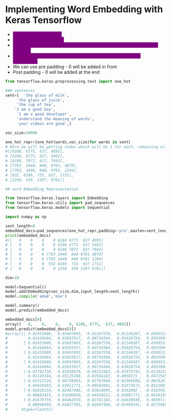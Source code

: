 # Implementing Word Embedding with Keras Tensorflow

* <mark style="color:purple;background-color:purple;">**We index all the words**</mark>
* <mark style="color:purple;background-color:purple;">**We do one hot indexing**</mark>
* <mark style="color:purple;background-color:purple;">**We need all the sentences to be of equal size, so that's why we use padding**</mark>
* <mark style="color:purple;background-color:purple;">**We add padding to make them equal length and then we do embedding**</mark>
* We can use pre padding - 0 will be added in front
* Post padding - 0 will be added at the end

```python
from tensorflow.keras.preprocessing.text import one_hot

### sentences
sent=[  'the glass of milk',
     'the glass of juice',
     'the cup of tea',
    'I am a good boy',
     'I am a good developer',
     'understand the meaning of words',
     'your videos are good',]

voc_size=10000

one_hot_repr=[one_hot(words,voc_size)for words in sent]
# Here we will be getting index which will be 1 for each, remaining all will be 0
#[[6186, 6775, 637, 4895],
# [6186, 6775, 637, 5462],
# [6186, 7872, 637, 7943],
# [7793, 3440, 840, 9701, 4879],
# [7793, 3440, 840, 9701, 1294],
# [932, 6186, 733, 637, 1731],
# [2258, 439, 5397, 9701]]

## word Embedding Representation

from tensorflow.keras.layers import Embedding
from tensorflow.keras.utils import pad_sequences
from tensorflow.keras.models import Sequential

import numpy as np

sent_length=8
embedded_docs=pad_sequences(one_hot_repr,padding='pre',maxlen=sent_length)
print(embedded_docs)
#[[   0    0    0    0 6186 6775  637 4895]
# [   0    0    0    0 6186 6775  637 5462]
# [   0    0    0    0 6186 7872  637 7943]
# [   0    0    0 7793 3440  840 9701 4879]
# [   0    0    0 7793 3440  840 9701 1294]
# [   0    0    0  932 6186  733  637 1731]
# [   0    0    0    0 2258  439 5397 9701]]

dim=10

model=Sequential()
model.add(Embedding(voc_size,dim,input_length=sent_length))
model.compile('adam','mse')

model.summary()
model.predict(embedded_docs)

embedded_docs[0]
array([   0,    0,    0,    0, 6186, 6775,  637, 4895])
model.predict(embedded_docs[0])
#array([[ 0.01453609,  0.03697893,  0.02267558,  0.01149287, -0.03695335,
#         0.01416664,  0.03655917,  0.00734384,  0.03028754,  0.00339943],
#       [ 0.01453609,  0.03697893,  0.02267558,  0.01149287, -0.03695335,
#         0.01416664,  0.03655917,  0.00734384,  0.03028754,  0.00339943],
#       [ 0.01453609,  0.03697893,  0.02267558,  0.01149287, -0.03695335,
#         0.01416664,  0.03655917,  0.00734384,  0.03028754,  0.00339943],
#       [ 0.01453609,  0.03697893,  0.02267558,  0.01149287, -0.03695335,
#         0.01416664,  0.03655917,  0.00734384,  0.03028754,  0.00339943],
#       [-0.03792738,  0.01958679, -0.04232483, -0.03475742,  0.02182527,
#         0.01143194, -0.03125288,  0.02584182,  0.0050171 ,  0.04725457],
#       [-0.02213118,  0.00730393,  0.02797868, -0.02386508, -0.0024281 ,
#         0.04419583, -0.02011771, -0.00502002, -0.03373672, -0.04126013],
#       [-0.02629154,  0.02487988, -0.02824695,  0.0302802 , -0.01835672,
#        -0.00683415,  0.01606056, -0.04426531, -0.03801771, -0.04581957],
#       [-0.01679759,  0.04462079,  0.02781102, -0.04639838,  0.0059711 ,
#         0.00940369, -0.01027383,  0.01697389, -0.01460341,  0.02758609]],
#      dtype=float32)
```
